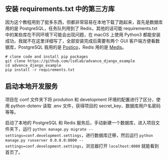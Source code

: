 ## 安装 requirements.txt 中的第三方库

因为这个教程用到了挺多东西，但都非常容易在本地下载了跑起来，首先是数据库用的是 PostgreSQL，任务队列用到了 Redis，其他的话可能 requirements.txt 中的某些库在不同环境下可能会出现问题，在 macOS 上使用 Python3 都能安装成功，我就不在这里详细写了，全部安装完成后需要有两个 GUI 客户端方便看数据库，PostgreSQL 我用的是 [Postico](https://eggerapps.at/postico/)，Redis 用的是 [Medis](http://getmedis.com/)。

```shell
# clone code and install pip packages
git clone https://github.com/lsdlab/advance_django_example
cd advence_django_example
pip install -r requirements.txt
```



## 启动本地开发服务

项目在 conf 文件夹下将 prodution 和 development 环境的配置进行了区分，使用 python-dotenv 读取 .env 文件，获得项目的 secret_key、数据库用户名密码等等。

启动了本地的 PostgreSQL 和 Redis 服务后，手动新建一个数据库，进入项目文件夹下，运行 `python manage.py migrate --settings=conf.development.settings`，进行数据库迁移，然后运行 `python manage.py runserver 0.0.0.0:8000 --settings=conf.development.settings`，浏览器打开 `localhost:8000` 就能看到首页了。